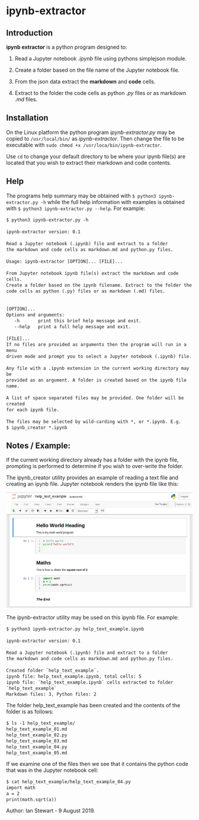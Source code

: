 # ipynb-extractor

## Introduction

**ipynb extractor** is a python program designed to:

1. Read a Jupyter notebook *.ipynb* file using pythons simplejson module.

2. Create a folder based on the file name of the Jupyter notebook file.

3. From the json data extract the **markdown** and **code** cells.

4. Extract to the folder the code cells as python *.py* files or as markdown *.md* files.


## Installation

On the Linux platform the python program *ipynb-extractor.py* may be copied to `/usr/local/bin/` as *ipynb-extractor*. Then change the file to be executable with `sudo chmod +x /usr/loca/bin/ipynb-extractor`.

Use `cd` to change your default directory to be where your ipynb file(s) are located that you wish to extract their markdown and code contents. 

## Help

The programs help summary may be obtained with `$ python3 ipynb-extractor.py -h` while the full help information with examples is obtained with `$ python3 ipynb-extractor.py --help`. For example:

```
$ python3 ipynb-extractor.py -h

ipynb-extractor version: 0.1

Read a Jupyter notebook (.ipynb) file and extract to a folder 
the markdown and code cells as markdown.md and python.py files.

Usage: ipynb-extractor [OPTION]... [FILE]...

From Jupyter notebook ipynb file(s) extract the markdown and code cells.
Create a folder based on the ipynb filename. Extract to the folder the
code cells as python (.py) files or as markdown (.md) files.


[OPTION]...
Options and arguments:
   -h       print this brief help message and exit. 
   --help   print a full help message and exit.

[FILE]...
If no files are provided as arguments then the program will run in a menu 
driven mode and prompt you to select a Jupyter notebook (.ipynb) file.

Any file with a .ipynb extension in the current working directory may be 
provided as an argument. A folder is created based on the ipynb file name.

A list of space separated files may be provided. One folder will be created 
for each ipynb file.

The files may be selected by wild-carding with *, or *.ipynb. E.g.
$ ipynb_creator *.ipynb

```

## Notes / Example:

If the current working directory already has a folder with the ipynb file, 
prompting is performed to determine if you wish to over-write the folder.

The ipynb_creator utility provides an example of reading a text file and
creating an ipynb file. Jupyter notebook renders the ipynb file like this:

![help_text_example_screenshot](help_text_example_screenshot.png)


The ipynb-extractor utility may be used on this ipynb file. For example:

```
$ python3 ipynb-extractor.py help_text_example.ipynb

ipynb-extractor version: 0.1

Read a Jupyter notebook (.ipynb) file and extract to a folder 
the markdown and code cells as markdown.md and python.py files.

Created folder `help_text_example`.
ipynb file: help_text_example.ipynb, total cells: 5
ipynb file: `help_text_example.ipynb` cells extracted to folder `help_text_example`
Markdown files: 3, Python files: 2
```

The folder help_text_example has been created and the contents of the folder is as follows:
```
$ ls -1 help_text_example/
help_text_example_01.md
help_text_example_02.py
help_text_example_03.md
help_text_example_04.py
help_text_example_05.md
```
If we examine one of the files then we see that it contains the python code that was in the Jupyter notebook cell:

```
$ cat help_text_example/help_text_example_04.py
import math
a = 2
print(math.sqrt(a))
```

Author: Ian Stewart - 9 August 2019.